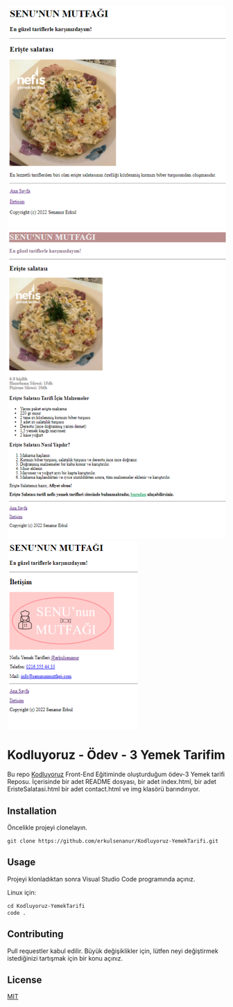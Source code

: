 ![index.html görünüsü](img/goruntu-index-html.png)
![EristeSalatasi.html görünüsü](img/goruntu-EristeSalatasi-html.png)
![contact.html görünüsü](img/goruntu-contact-html.png)

# Kodluyoruz - Ödev - 3 Yemek Tarifim
Bu repo [Kodluyoruz](https://www.kodluyoruz.org/) Front-End Eğitiminde oluşturduğum ödev-3 Yemek tarifi Reposu. İçerisinde bir adet README dosyası, bir adet index.html, bir adet EristeSalatasi.html bir adet contact.html ve img klasörü barındırıyor.

## Installation
Öncelikle projeyi clonelayın.
```
git clone https://github.com/erkulsenanur/Kodluyoruz-YemekTarifi.git
```

## Usage
Projeyi klonladıktan sonra Visual Studio Code programında açınız.

Linux için:
```
cd Kodluyoruz-YemekTarifi
code .
```

## Contributing
Pull requestler kabul edilir. Büyük değişiklikler için, lütfen neyi değiştirmek istediğinizi tartışmak için bir konu açınız.

## License
[MIT](https://choosealicense.com/licenses/mit/)
